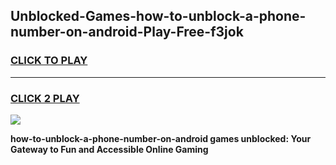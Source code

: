 
## Unblocked-Games-how-to-unblock-a-phone-number-on-android-Play-Free-f3jok
<h3>
<a href="https://premium76.site?title=how-to-unblock-a-phone-number-on-android&ref=18A1">CLICK TO PLAY</a></h3>
<hr>

<h3>
<a href="https://premium76.site?title=how-to-unblock-a-phone-number-on-android&ref=18A1">CLICK 2 PLAY</a>
  
</h3>

<a href="https://premium76.site?title=how-to-unblock-a-phone-number-on-android&ref=18A1"><img src="https://clearcache.store/games.png"></a>


**how-to-unblock-a-phone-number-on-android games unblocked: Your Gateway to Fun and Accessible Online Gaming**
